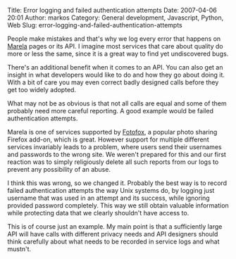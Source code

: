 Title: Error logging and failed authentication attempts
Date: 2007-04-06 20:01
Author: markos
Category: General development, Javascript, Python, Web
Slug: error-logging-and-failed-authentication-attempts

People make mistakes and that's why we log every error that happens on
[Marela](http://www.marela.si "Photo-sharing website") pages or its API.
I imagine most services that care about quality do more or less the
same, since it is a great way to find yet undiscovered bugs.

There's an additional benefit when it comes to an API. You can also get
an insight in what developers would like to do and how they go about
doing it. With a bit of care you may even correct badly designed calls
before they get too widely adopted.

What may not be as obvious is that not all calls are equal and some of
them probably need more careful reporting. A good example would be
failed authentication attempts.

Marela is one of services supported by
[Fotofox](https://addons.mozilla.org/en-US/firefox/addon/3945), a
popular photo sharing Firefox add-on, which is great. However support
for multiple different services invariably leads to a problem, where
users send their usernames and passwords to the wrong site. We weren't
prepared for this and our first reaction was to simply religiously
delete all such reports from our logs to prevent any possibility of an
abuse.

I think this was wrong, so we changed it. Probably the best way is to
record failed authentication attempts the way Unix systems do, by
logging just username that was used in an attempt and its success, while
ignoring provided password completely. This way we still obtain valuable
information while protecting data that we clearly shouldn't have access
to.

This is of course just an example. My main point is that a sufficiently
large API will have calls with different privacy needs and API designers
should think carefully about what needs to be recorded in service logs
and what mustn't.

